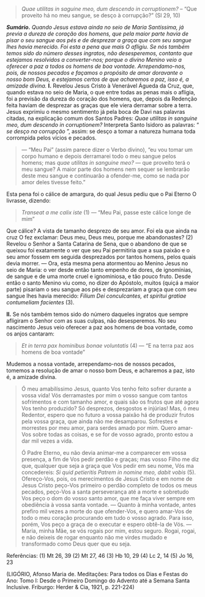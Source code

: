 > *Quae utilitas in saguine meo, dum descendo in corruptionem?* – “Que proveito há no meu sangue, se desço à corrupção?” (Sl 29, 10)

***Sumário.** Quando Jesus estava ainda no seio de Maria Santíssima, já previa a dureza de coração dos homens, que pela maior parte havia de pisar o seu sangue aos pés e de desprezar a graça que com seu sangue lhes havia merecido. Foi esta a pena que mais O afligiu. Se nós também temos sido do número desses ingratos, não desesperemos, contanto que estejamos resolvidos a converter-nos; porque o divino Menino veio a oferecer a paz a todos os homens de boa vontade. Arrependamo-nos, pois, de nossos pecados e façamos o propósito de amar doravante o nosso bom Deus, e estejamos certos de que acharemos a paz, isso é, a amizade divina.* **I.** Revelou Jesus Cristo à Venerável Águeda da Cruz, que, quando estava no seio de Maria, o que entre todas as penas mais o afligia, foi a previsão da dureza do coração dos homens, que, depois da Redenção feita haviam de desprezar as graças que ele viera derramar sobre a terra. Jesus exprimiu o mesmo sentimento já pela boca de Davi nas palavras citadas, na explicação comum dos Santos Padres: *Quae utilitas in sanguine meo, dum descendo in corruptionem?* Interpreta Santo Isidoro as palavras: “ *se desço na corrupção* ”, assim: se desço a tomar a natureza humana toda corrompida pelos vícios e pecados.

> — “Meu Pai” (assim parece dizer o Verbo divino), “eu vou tomar um corpo humano e depois derramarei todo o meu sangue pelos homens; mas *quae utilitas in sanguine meo?* — que proveito terá o meu sangue? A maior parte dos homens nem sequer se lembrarão deste meu sangue e continuarão a ofender-me, como se nada por amor deles tivesse feito.”

Esta pena foi o cálice de amargura, do qual Jesus pediu que o Pai Eterno O livrasse, dizendo:

> *Transeat a me calix iste* (1) — “Meu Pai, passe este cálice longe de mim”

Que cálice? A vista de tamanho desprezo de seu amor. Foi ela que ainda na cruz O fez exclamar: Deus meu, Deus meu, porque me abandonastes? (2) Revelou o Senhor a Santa Catarina de Sena, que o abandono de que se queixou foi exatamente o ver que seu Pai permitiria que a sua paixão e o seu amor fossem em seguida desprezados por tantos homens, pelos quais devia morrer. — Ora, esta mesma pena atormentou ao Menino Jesus no seio de Maria: o ver desde então tanto empenho de dores, de ignomínias, de sangue e de uma morte cruel e ignominiosa, e tão pouco fruto. Desde então o santo Menino viu como, no dizer do Apóstolo, muitos (quiçá a maior parte) pisariam o seu sangue aos pés e desprezariam a graça que com seu sangue lhes havia merecido: *Filium Dei conculcantes, et spiritui gratiae contumeliam facientes* (3).

**II.** Se nós também temos sido do número daqueles ingratos que sempre afligiram o Senhor com as suas culpas, não desesperemos. No seu nascimento Jesus veio oferecer a paz aos homens de boa vontade, como os anjos cantaram:

> *Et in terra pax hominibus bonae voluntatis* (4) — “E na terra paz aos homens de boa vontade”

Mudemos a nossa vontade, arrependamo-nos de nossos pecados, tomemos a resolução de amar o nosso bom Deus, e acharemos a paz, isto é, a amizade divina.

> Ó meu amabilíssimo Jesus, quanto Vos tenho feito sofrer durante a vossa vida! Vós derramastes por mim o vosso sangue com tantos sofrimentos e com tamanho amor, e quais são os frutos que até agora Vos tenho produzido? Só desprezos, desgostos e injúrias! Mas, ó meu Redentor, espero que no futuro a vossa paixão há de produzir frutos pela vossa graça, que ainda não me desamparou. Sofrestes e morrestes por meu amor, para serdes amado por mim. Quero amar-Vos sobre todas as coisas, e se for de vosso agrado, pronto estou a dar mil vezes a vida.
>
> Ó Padre Eterno, eu não devia animar-me a comparecer em vossa presença, a fim de Vos pedir perdão e graças; mas vosso Filho me diz que, qualquer que seja a graça que Vos pedir em seu nome, Vós ma concedereis: *Si quid petieritis Patrem in nomine meo, dabit vobis* (5). Ofereço-Vos, pois, os merecimentos de Jesus Cristo e em nome de Jesus Cristo peço-Vos primeiro o perdão completo de todos os meus pecados, peço-Vos a santa perseverança até a morte e sobretudo Vos peço o dom do vosso santo amor, que me faça viver sempre em obediência à vossa santa vontade. — Quanto à minha vontade, antes prefiro mil vezes a morte do que ofender-Vos, e quero amar-Vos de todo o meu coração procurando em tudo o vosso agrado. Para isso, porém, Vos peço a graça de o executar e espero obtê-la de Vós. — Maria, minha Mãe, se vós rogais por mim, estou seguro. Rogai, rogai, e não deixeis de rogar enquanto não me virdes mudado e transformado como Deus quer que eu seja.

Referências: (1) Mt 26, 39 (2) Mt 27, 46 (3) Hb 10, 29 (4) Lc 2, 14 (5) Jo 16, 23

(LIGÓRIO, Afonso Maria de. Meditações: Para todos os Dias e Festas do Ano: Tomo I: Desde o Primeiro Domingo do Advento até a Semana Santa Inclusive. Friburgo: Herder & Cia, 1921, p. 221-224)
